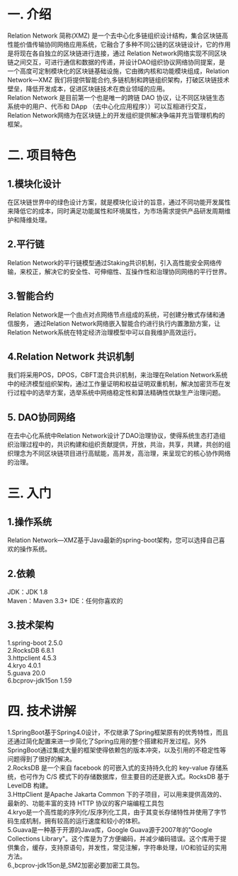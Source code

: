 <h1>一. 介绍</h1>

Relation Network 简称(XMZ) 是一个去中心化多链组织设计结构，集合区块链高性能价值传输协同网络应用系统，它融合了多种不同公链的区块链设计，它的作用是将现在各自独立的区块链进行连接，通过 Relation Network网络实现不同区块链之间交互，可进行通信和数据的传递，并设计DAO组织协议网络协同提案，是一个高度可定制模块化的区块链基础设施，它由微内核和功能模块组成，Relation Network—XMZ 我们将提供智能合约,多链机制和跨链组织架构，打破区块链技术壁垒，降低开发成本，促进区块链技术在商业领域的应用。<br>
Relation Network 是目前第一个也是唯一的跨链 DAO 协议，让不同区块链生态系统中的用户、代币和 DApp （去中心化应用程序））可以互相进行交互，Relation Network网络为在区块链上的开发组织提供解决争端并充当管理机构的框架。
<h1>二. 项目特色</h1>
<h2>1.模块化设计</h2>
在区块链世界中的绿色设计方案，就是模块化设计的旨意，通过不同功能开发属性来降低它的成本，同时满足功能属性和环境属性，为市场需求提供产品研发周期维护和降维处理。
<h2>2.平行链</h2>
Relation Network的平行链模型通过Staking共识机制，引入高性能安全网络传输，来校正，解决它的安全性、可伸缩性、互操作性和治理协同网络的平行世界。
<h2>3.智能合约</h2>
Relation Network是一个由点对点网络节点组成的系统，可创建分散式存储和通信服务， 通过Relation Network网络嵌入智能合约进行执行内置激励方案，让Relation Network系统在特定经济治理模型中可以自我维护高效运行。
<h2>4.Relation Network 共识机制</h2>
我们将采用POS，DPOS，CBFT混合共识机制，来治理在Relation Network系统中的经济模型组织架构，通过工作量证明和权益证明双重机制，解决加密货币在发行过程中的选举方案，选举系统中网络稳定性和算法精确性优缺生产治理问题。
<h2>5. DAO协同网络</h2>
在去中心化系统中Relation Network设计了DAO治理协议，使得系统生态打造组织治理过程中的，共识构建和组织贡献提供，开放，共治，共享，共建，共创的组织理念为不同区块链项目进行高赋能，高并发，高治理，来呈现它的核心协作网络的治理。
<h1>三. 入门</h1>
<h2>1.操作系统</h2>
Relation Network—XMZ基于Java最新的spring-boot架构，您可以选择自己喜欢的操作系统。
<h2>2.依赖</h2>
JDK：JDK 1.8<br>
Maven：Maven 3.3+
IDE：任何你喜欢的
<h2>3.技术架构</h2>
1.spring-boot 2.5.0<br>
2.RocksDB 6.8.1<br>
3.httpclient 4.5.3<br>
4.kryo 4.0.1<br>
5.guava 20.0<br>
6.bcprov-jdk15on 1.59
<h1>四. 技术讲解</h1>
1.SpringBoot基于Spring4.0设计，不仅继承了Spring框架原有的优秀特性，而且还通过简化配置来进一步简化了Spring应用的整个搭建和开发过程。另外SpringBoot通过集成大量的框架使得依赖包的版本冲突，以及引用的不稳定性等问题得到了很好的解决。<br>
2.RocksDB 是一个来自 facebook 的可嵌入式的支持持久化的 key-value 存储系统，也可作为 C/S 模式下的存储数据库，但主要目的还是嵌入式。RocksDB 基于 LevelDB 构建。<br>
3.HttpClient 是Apache Jakarta Common 下的子项目，可以用来提供高效的、最新的、功能丰富的支持 HTTP 协议的客户端编程工具包  <br>
4.kryo是一个高性能的序列化/反序列化工具，由于其变长存储特性并使用了字节码生成机制，拥有较高的运行速度和较小的体积。  <br>
5.Guava是一种基于开源的Java库，Google Guava源于2007年的"Google Collections Library"。这个库是为了方便编码，并减少编码错误。这个库用于提供集合，缓存，支持原语句，并发性，常见注解，字符串处理，I/O和验证的实用方法。  <br>
6.,bcprov-jdk15on是,SM2加密必要加密工具包。
